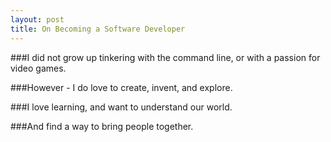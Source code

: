 ```yaml
---
layout: post
title: On Becoming a Software Developer
---
```



###I did not grow up tinkering with the command line, or with a passion for video games.  

###However - I do love to create, invent, and explore.

###I love learning, and want to understand our world.

###And find a way to bring people together.

